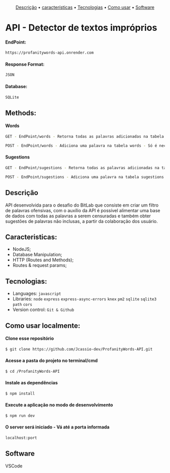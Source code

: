 <p align="center">
 <a href="#Description">Descrição</a> •
 <a href="#Features">características</a> • 
 <a href="#Technologies">Tecnologias</a> •
 <a href="#How to use">Como usar</a> •
 <a href="#Software">Software</a> 
</p>

 # API -  Detector de textos impróprios

#### EndPoint:
```bash
https://profanitywords-api.onrender.com
```

#### Response Format:
```bash
JSON
```
#### Database:
```bash
SQLite
```

## Methods:

#### Words
```bash
GET - EndPoint/words - Retorna todas as palavras adicionadas na tabela words em formato de {id: number, title: string, created_at: date}
```
```bash
POST - EndPoint/words - Adiciona uma palavra na tabela words - Só é necessário enviar o título: {title}
```

#### Sugestions
```bash
GET - EndPoint/sugestions - Retorna todas as palavras adicionadas na tabela sugestions em formato de {id: number, title: string, created_at: date}
```
```bash
POST - EndPoint/sugestions - Adiciona uma palavra na tabela sugestions - Só é necessário enviar o título: {title}
```


<div id="Description">

## Descrição

API desenvolvida para o desafio do BitLab que consiste em criar um filtro de palavras ofensivas, com o auxílio da API é possível alimentar uma base de dados com todas as palavras a serem censuradas e também obter sugestões de palavras não inclusas, a partir da colaboração dos usuário.

</div> 

<div id="Characteristics">

## Caracteristicas:
- NodeJS;
- Database Manipulation;
- HTTP (Routes and Methods);
- Routes & request params;


</div>
<div id="Technologies">

## Tecnologias:

- Languages: `javascript`
- Libraries: `node` `express` `express-async-errors` `knex` `pm2` `sqlite` `sqlite3` `path` `cors`
- Version control: `Git & Github`

</div>
<div id="How to use">

## Como usar localmente:

#### Clone esse repositório

```bash
$ git clone https://github.com/Jcassio-dev/ProfanityWords-API.git
```

#### Acesse a pasta do projeto no terminal/cmd

```bash
$ cd /ProfanityWords-API
```

#### Instale as dependências

```bash
$ npm install
```

#### Execute a aplicação no modo de desenvolvimento

```bash
$ npm run dev
```
#### O server será iniciado - Vá até a porta informada
```bash
localhost:port
```
</div>
<div id="Software">

## Software

VSCode
</div>
